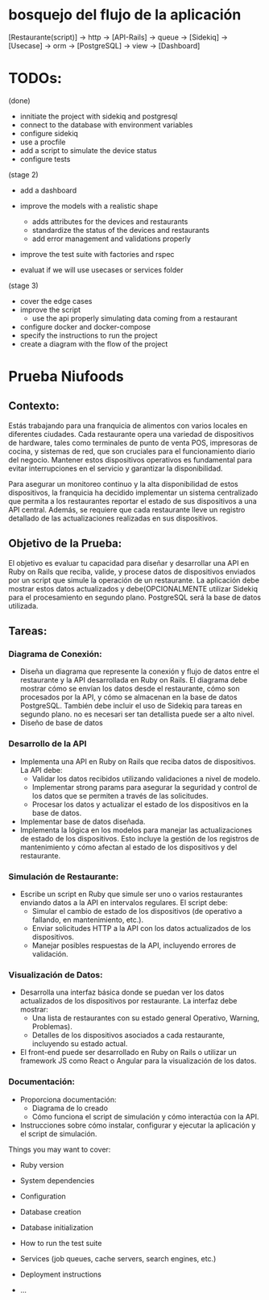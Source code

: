 # bosquejo del flujo de la aplicación

[Restaurante(script)] → http → [API-Rails] → queue →  [Sidekiq] → [Usecase] → orm → [PostgreSQL] → view → [Dashboard]


# TODOs:

(done)
- innitiate the project with sidekiq and postgresql
- connect to the database with environment variables
- configure sidekiq
- use a procfile
- add a script to simulate the device status
- configure tests


(stage 2)
- add a dashboard 

- improve the models with a realistic shape
    - adds attributes for the devices and restaurants
    - standardize the status of the devices and restaurants
    - add error management and validations properly


- improve the test suite with factories and rspec
- evaluat if we will use usecases or services folder


(stage 3)
- cover the edge cases
- improve the script
  - use the api properly simulating data coming from a restaurant
- configure docker and docker-compose
- specify the instructions to run the project
- create a diagram with the flow of the project




# Prueba Niufoods
## Contexto:
 Estás trabajando para una franquicia de alimentos con varios locales en diferentes ciudades.
 Cada restaurante opera una variedad de dispositivos de hardware, tales como terminales de punto de venta POS, impresoras de cocina, y sistemas de red, que son cruciales para el funcionamiento diario del negocio. Mantener estos dispositivos operativos es fundamental para evitar interrupciones en el servicio y garantizar la disponibilidad.

 Para asegurar un monitoreo continuo y la alta disponibilidad de estos dispositivos, la franquicia ha decidido implementar un sistema centralizado que permita a los restaurantes reportar el estado de sus dispositivos a una API central. Además, se requiere que cada restaurante lleve un registro detallado de las actualizaciones realizadas en sus dispositivos.

## Objetivo de la Prueba:
 El objetivo es evaluar tu capacidad para diseñar y desarrollar una API en Ruby on Rails que reciba, valide, y procese datos de dispositivos enviados por un script que simule la operación de un restaurante. La aplicación debe mostrar estos datos actualizados y debe(OPCIONALMENTE utilizar Sidekiq para el procesamiento en segundo plano. PostgreSQL será la base de datos utilizada.
 
## Tareas:
### Diagrama de Conexión:
 - Diseña un diagrama que represente la conexión y flujo de datos entre el restaurante y la API
 desarrollada en Ruby on Rails. El diagrama debe mostrar cómo se envían los datos desde el
restaurante, cómo son procesados por la API, y cómo se almacenan en la base de datos
 PostgreSQL. También debe incluir el uso de Sidekiq para tareas en segundo plano. no es necesari
 ser tan detallista puede ser a alto nivel.
 - Diseño de base de datos
### Desarrollo de la API
 - Implementa una API en Ruby on Rails que reciba datos de dispositivos. La API debe:
   - Validar los datos recibidos utilizando validaciones a nivel de modelo.
   - Implementar strong params para asegurar la seguridad y control de los datos que se
     permiten a través de las solicitudes.
   - Procesar los datos y actualizar el estado de los dispositivos en la base de datos.
 - Implementar base de datos diseñada.
 - Implementa la lógica en los modelos para manejar las actualizaciones de estado de los
   dispositivos. Esto incluye la gestión de los registros de mantenimiento y cómo afectan al
   estado de los dispositivos y del restaurante.
### Simulación de Restaurante:
 - Escribe un script en Ruby que simule ser uno o varios restaurantes enviando datos a la API
 en intervalos regulares. El script debe:
   - Simular el cambio de estado de los dispositivos (de operativo a fallando, en
 mantenimiento, etc.).
   - Enviar solicitudes HTTP a la API con los datos actualizados de los dispositivos.
   - Manejar posibles respuestas de la API, incluyendo errores de validación.
### Visualización de Datos:
 - Desarrolla una interfaz básica donde se puedan ver los datos actualizados de los
 dispositivos por restaurante. La interfaz debe mostrar:
   - Una lista de restaurantes con su estado general Operativo, Warning, Problemas).
   - Detalles de los dispositivos asociados a cada restaurante, incluyendo su estado actual.
 - El front-end puede ser desarrollado en Ruby on Rails o utilizar un framework JS como React
    o Angular para la visualización de los datos.
### Documentación:
 - Proporciona documentación:
   - Diagrama de lo creado
   - Cómo funciona el script de simulación y cómo interactúa con la API.
 - Instrucciones sobre cómo instalar, configurar y ejecutar la aplicación y el script de
 simulación.




Things you may want to cover:

* Ruby version

* System dependencies

* Configuration

* Database creation

* Database initialization

* How to run the test suite

* Services (job queues, cache servers, search engines, etc.)

* Deployment instructions

* ...
